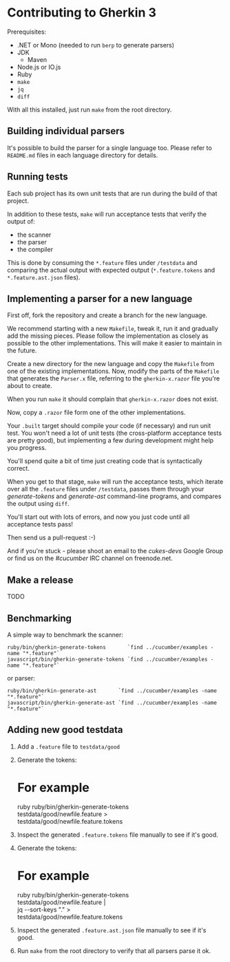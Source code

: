 # Contributing to Gherkin 3

Prerequisites:

* .NET or Mono (needed to run `berp` to generate parsers)
* JDK
  * Maven
* Node.js or IO.js
* Ruby
* `make`
* `jq`
* `diff`

With all this installed, just run `make` from the root directory.

## Building individual parsers

It's possible to build the parser for a single language too. Please refer to
`README.md` files in each language directory for details.

## Running tests

Each sub project has its own unit tests that are run during the build of that project.

In addition to these tests, `make` will run acceptance tests that verify the output of:

* the scanner
* the parser
* the compiler

This is done by consuming the `*.feature` files under `/testdata` and comparing the actual
output with expected output (`*.feature.tokens` and `*.feature.ast.json` files).

## Implementing a parser for a new language

First off, fork the repository and create a branch for the new language.

We recommend starting with a new `Makefile`, tweak it, run it and gradually
add the missing pieces. Please follow the implementation as closely as possible
to the other implementations. This will make it easier to maintain in the future.

Create a new directory for the new language and copy the `Makefile` from one
of the existing implementations. Now, modify the parts of the `Makefile` that
generates the `Parser.x` file, referring to the `gherkin-x.razor` file you're
about to create.

When you run `make` it should complain that `gherkin-x.razor` does not exist.

Now, copy a `.razor` file form one of the other implementations.

Your `.built` target should compile your code (if necessary) and run unit test.
You won't need a lot of unit tests (the cross-platform acceptance tests are pretty
good), but implementing a few during development might help you progress.

You'll spend quite a bit of time just creating code that is syntactically correct.

When you get to that stage, `make` will run the acceptance tests, which iterate
over all the `.feature` files under `/testdata`, passes them through your
*generate-tokens* and *generate-ast* command-line programs, and compares the output
using `diff`.

You'll start out with lots of errors, and now you just code until all acceptance tests
pass!

Then send us a pull-request :-)

And if you're stuck - please shoot an email to the *cukes-devs* Google Group
or find us on the *#cucumber* IRC channel on freenode.net.

## Make a release

TODO

## Benchmarking

A simple way to benchmark the scanner:

    ruby/bin/gherkin-generate-tokens       `find ../cucumber/examples -name "*.feature"`
    javascript/bin/gherkin-generate-tokens `find ../cucumber/examples -name "*.feature"`

or parser:

    ruby/bin/gherkin-generate-ast       `find ../cucumber/examples -name "*.feature"`
    javascript/bin/gherkin-generate-ast `find ../cucumber/examples -name "*.feature"`

## Adding new good testdata

1) Add a `.feature` file to `testdata/good`
2) Generate the tokens:

    # For example
    ruby ruby/bin/gherkin-generate-tokens \
    testdata/good/newfile.feature > \
    testdata/good/newfile.feature.tokens

3) Inspect the generated `.feature.tokens` file manually to see if it's good.
4) Generate the tokens:

    # For example
    ruby ruby/bin/gherkin-generate-tokens \
    testdata/good/newfile.feature | \
    jq --sort-keys "." > \
    testdata/good/newfile.feature.tokens

5) Inspect the generated `.feature.ast.json` file manually to see if it's good.
6) Run `make` from the root directory to verify that all parsers parse it ok.
